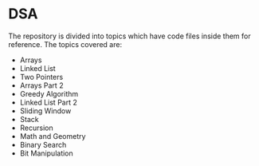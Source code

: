 # DSA

The repository is divided into topics which have code files inside them for reference. The topics covered are:

- Arrays
- Linked List
- Two Pointers
- Arrays Part 2
- Greedy Algorithm
- Linked List Part 2
- Sliding Window
- Stack
- Recursion
- Math and Geometry
- Binary Search
- Bit Manipulation
